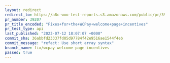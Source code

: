 ```yaml
---
layout: redirect
redirect_to: https://a8c-woo-test-reports.s3.amazonaws.com/public/pr/39207/api/index.html
pr_number: 39207
pr_title_encoded: "Fixes+for+the+WCPay+welcome+page+incentives"
pr_test_type: api
last_published: "2023-07-12 18:07:07 +0000"
commit_sha: 36abbfd23337fd05d97784f42e9516ae1544f4eb
commit_message: "refact: Use short array syntax"
branch_name: fix/wcpay-welcome-page-incentives
passed: true
---
```


